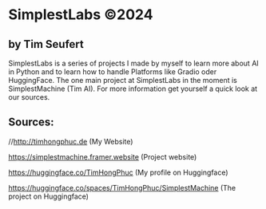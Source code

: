 # SimplestLabs ©2024 
## by Tim Seufert

SimplestLabs is a series of projects I made by myself to learn more about AI in Python and to learn how to handle Platforms like Gradio oder HuggingFace.
The one main project at SimplestLabs in the moment is SimplestMachine (Tim AI). For more information get yourself a quick look at our sources.

## Sources: 

//http://timhongphuc.de (My Website)




https://simplestmachine.framer.website (Project website)




https://huggingface.co/TimHongPhuc (My profile on Huggingface)




https://huggingface.co/spaces/TimHongPhuc/SimplestMachine (The project on Huggingface)
